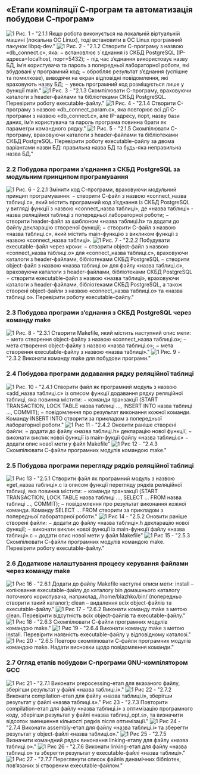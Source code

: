 ## «Етапи компіляції С-програм та автоматизація побудови С-програм»
![1](./lab12images/1.png)
Рис. 1 - "2.1.1 Якщо робота виконується на локальній віртуальній машині (локальна ОС
Linux), тоді встановити в ОС Linux програмний пакунок libpq-dev."
![1](./lab12images/2.png)
Рис. 2 - "2.1.2 Створити C-програму з назвою «db_connect.c», яка:
− встановлює з`єднання із СКБД PostgreSQL (IP-адреса=localhost, порт=5432);
− під час з’єднання використовує назву БД, ім’я користувача та пароль з
попередньої лабораторної роботи, які вбудовані у програмний код;
− обробляє результат з’єднання (успішне та помилкове), виводячи на екран
відповідні повідомлення, які враховують назву БД;
− увесь програмний код розміщується лише у функції main."
![1](./lab12images/3.png)
Рис. 3 - "2.1.3 Скомпілювати С-програму, враховуючи каталоги з header-файлами та
бібліотеками СКБД PostgreSQL.
Перевірити роботу executable-файлу."
![1](./lab12images/4.png)
Рис. 4 - "2.1.4 Створити C-програму з назвою «db_connect_param.c», яка повторює всі дії C-
програми з назвою «db_connect.c», але IP-адресу, порт, назву бази даних, ім’я користувача
та пароль програма повинна брати як параметри командного рядку."
![1](./lab12images/5.png)
Рис. 5 - "2.1.5 Скомпілювати С-програму, враховуючи каталоги з header-файлами та
бібліотеками СКБД PostgreSQL.
Перевірити роботу executable-файлу за двома варіантами назви БД: правильна назва
БД та будь-яка неправильна назва БД."
### 2.2 Побудова програми з’єднання з СКБД PostgreSQL за модульним принципом програмування
![1](./lab12images/6.png)
Рис. 6 - 2.2.1 Змінити код С-програми, враховуючи модульний принцип програмування:
− створити С-файл з назвою «connect_назва таблиці.c», який містить програмний
код з’єднання із СКБД PostgreSQL у вигляді функції з назвою «connect_назва таблиці», де
«назва таблиці» - назва реляційної таблиці з попередньої лабораторної роботи;
− створити header-файл за шаблоном «назва таблиці.h» та додати до файлу
декларацію створеної функції;
− створити С-файл з назвою «назва таблиці.c», який містить main-функцію з
викликом функції з назвою «connect_назва таблиці».
![1](./lab12images/7.png)
Рис. 7 - "2.2.2 Побудувати executable-файл через кроки:
− створити object-файл з назвою «connect_назва таблиці.o» для «connect_назва
таблиці.c», враховуючи каталоги з header-файлами, бібліотеками СКБД PostgreSQL
− створити object-файл з назвою «назва таблиці.o» для файлу «назва таблиці.c»,
враховуючи каталоги з header-файлами, бібліотеками СКБД PostgreSQL
− створити executable-файл з назвою «назва таблиці», враховуючи каталоги з
header-файлами, бібліотеками СКБД PostgreSQL, а також створені object-файли з назвою
«connect_назва таблиці.o» та «назва таблиці.o».
Перевірити роботу executable-файлу."
### 2.3 Побудова програми з’єднання з СКБД PostgreSQL через команду make
![1](./lab12images/8.png)
Рис. 8 - "2.3.1 Створити Makefile, який містить наступний опис мети:
− мета створення object-файлу з назвою «connect_назва таблиці.o»;
− мета створення object-файлу з назвою «назва таблиці.o»;
− мета створення executable-файлу з назвою «назва таблиці»."
![1](./lab12images/9.png)
Рис. 9 - "2.3.2 Виконати команду make для побудови програми."
### 2.4 Побудова програми додавання рядку реляційної таблиці
![1](./lab12images/10.png)
Рис. 10 - "2.4.1 Створити файл як програмний модуль з назвою «add_назва таблиці.с» із
описом функції додавання рядку реляційної таблиці, яка повинна містити:
− команди транзакції (START TRANSACTION, LOCK TABLE назва таблиці ...,
INSERT INTO назва таблиці ..., COMMIT);
− повідомлення про результат виконання кожної команди.
Команду INSERT INTO створити за прикладом з попередньої лабораторної роботи."
![1](./lab12images/11.png)
Рис 11 - "2.4.2 Оновити раніше створені файли:
− додати до файлу «назва таблиці.h» декларацію нової функції;
− виконати виклик нової функції із main-фукції файлу «назва таблиці.c»
− додати опис нової мети у файл Makefile"
![1](./lab12images/12.png)
Рис 12 - "2.4.3 Скомпілювати С-файли програмних модулів командою make."
### 2.5 Побудова програми перегляду рядків реляційної таблиці
![1](./lab12images/13.png)
Рис 13 - "2.5.1 Створити файл як програмний модуль з назвою «get_назва таблиці».с із описом
функції перегляду рядків реляційної таблиці, яка повинна містити:
− команди транзакції (START TRANSACTION, LOCK TABLE назва таблиці ...,
SELECT ... FROM назва таблиці ..., COMMIT);
− повідомлення про результат виконання кожної команди.
Команду SELECT ... FROM створити за прикладом з попередньої лабораторної
роботи."
![1](./lab12images/14.png)
Рис 14 - "2.5.2 Оновити раніше створені файли:
− додати до файлу «назва таблиці».h декларацію нової функції;
− виконати виклик нової функції із main-функції файлу «назва таблиці».c
− додати опис нової мети у файл Makefile"
![1](./lab12images/15.png)
Рис 15 - "2.5.3 Скомпілювати С-файли програмних модулів командою make.
Перевірити роботу executable-файлу."
### 2.6 Додаткове налаштування процесу керування файлами через команду make
![1](./lab12images/16.png)
Рис 16 - "2.6.1 Додати до файлу Makefile наступні описи мети:
install – копіювання executable-файлу до каталогу bin домашнього каталогу
поточного користувача, наприклад, /home/blazhko/bin/ (попередньо створити такий
каталог);
clean – видалення всіх object-файлів та executable-файлу."
![1](./lab12images/17.png)
Рис 17 - "2.6.2 Виконати команду make з метою clean.
Перевірити відсутність всіх object-файлів та executable-файлу."
![1](./lab12images/18.png)
Рис 18 - "2.6.3 Скомпілювати С-файли програмних модулів командою make."
![1](./lab12images/19.png)
Рис 19 - "2.6.4 Виконати команду make з метою install.
Перевірити наявність executable-файлу у відповідному каталозі."
![1](./lab12images/20.png)
Рис 20 - "2.6.5 Повторо скомпілювати С-файли програмних модулів командою make. Надати
висновки щодо повідомлення команди."
### 2.7 Огляд етапів побудови С-програми GNU-компілятором GCC
![1](./lab12images/21.png)
Рис 21 - "2.7.1 Виконати prepocessing-етап для вказаного файлу, зберігши результат у файлі
«назва таблиці.i»."
![1](./lab12images/22.png)
Рис 22 - "2.7.2 Виконати compilation-етап для файлу «назва таблиці.i», зберігши результат у
файлі «назва таблиці.s»."
Рис 23 - "2.7.3 Повторити compilation-етап для файлу «назва таблиці.i» з оптимізацію
програмного коду, зберігши результат у файлі «назва таблиці_opt.s», та визначити відсоток
зменшення кількості рядків після оптимізації."
![1](./lab12images/24.png)
Рис 24 - "2.7.4 Виконати assembly-етап для файлу «назва таблиці.i» та зберегти результат у
object-файлі «назва таблиці.o»."
![1](./lab12images/25.png)
Рис 25 - "2.7.5 Визначити командний рядок виконання linking-етапу для файлу «назва
таблиці.o»."
![1](./lab12images/26.png)
Рис 26 - "2.7.6 Виконати linking-етап для файлу «назва таблиці.o» та зберегти результат у
executable-файлі «назва таблиці»."
![1](./lab12images/28.png)
Рис 27 - "2.7.7 Переглянути список файлів динамічних бібліотек, пов’язаних зі створеним
executable-файлом."
